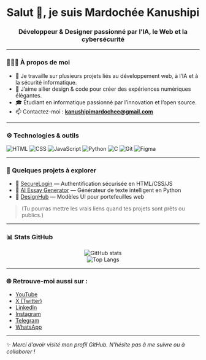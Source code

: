 <h1 align="center">Salut 👋, je suis Mardochée Kanushipi</h1>
<h3 align="center">Développeur & Designer passionné par l’IA, le Web et la cybersécurité</h3>

---

### 👨🏽‍💻 À propos de moi

- 🔭 Je travaille sur plusieurs projets liés au développement web, à l’IA et à la sécurité informatique.  
- 🎨 J’aime allier design & code pour créer des expériences numériques élégantes.  
- 🎓 Étudiant en informatique passionné par l’innovation et l’open source.  
- 📫 Contactez-moi : **kanushipimardochee@gmail.com**

---

### ⚙️ Technologies & outils

![HTML](https://img.shields.io/badge/-HTML5-orange?style=for-the-badge&logo=html5)
![CSS](https://img.shields.io/badge/-CSS3-blue?style=for-the-badge&logo=css3)
![JavaScript](https://img.shields.io/badge/-JavaScript-yellow?style=for-the-badge&logo=javascript)
![Python](https://img.shields.io/badge/-Python-3776AB?style=for-the-badge&logo=python&logoColor=white)
![C](https://img.shields.io/badge/-C-00599C?style=for-the-badge&logo=c)
![Git](https://img.shields.io/badge/-Git-F05032?style=for-the-badge&logo=git)
![Figma](https://img.shields.io/badge/-Figma-0AC97F?style=for-the-badge&logo=figma)

---

### 📂 Quelques projets à explorer

- 🔐 [SecureLogin](#) — Authentification sécurisée en HTML/CSS/JS
- 🧠 [AI Essay Generator](#) — Générateur de texte intelligent en Python
- 🎨 [DesignHub](#) — Modèles UI pour portefeuilles web

> (Tu pourras mettre les vrais liens quand tes projets sont prêts ou publics.)

---

### 📊 Stats GitHub

<p align="center">
  <img src="https://github-readme-stats.vercel.app/api?username=Mardochee-Kanushipi&show_icons=true&theme=radical" alt="GitHub stats" />
  <br />
  <img src="https://github-readme-stats.vercel.app/api/top-langs/?username=Mardochee-Kanushipi&layout=compact&theme=radical" alt="Top Langs" />
</p>

---

### 🌐 Retrouve-moi aussi sur :

- [YouTube](https://youtube.com/@mardochee_kanushipi)
- [X (Twitter)](https://x.com/mardochee_X)
- [LinkedIn](https://linkedin.com/in/mardochee-kanushipi)
- [Instagram](https://instagram.com/mardochee_kanushipi)
- [Telegram](https://t.me/mardochee_kanushipi)
- [WhatsApp](https://wa.me/243893630482)

---

✨ *Merci d’avoir visité mon profil GitHub. N’hésite pas à me suivre ou à collaborer !*
